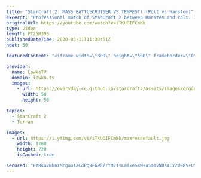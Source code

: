 ```yaml
---
title: "StarCraft 2: MASS BATTLECRUISER VS TEMPEST! (Polt vs Harstem)"
excerpt: "Professional match of StarCraft 2 between Harstem and Polt. In this high-level match of Protoss versus Terran we start off very quickly with Battlecruisers. Not a normal  build order from Terran at all. As the game progresses Harstem decides to respond with Tempests. In the end, both players have most"
originalUrl: https://youtube.com/watch?v=iTKUOIFCmKk
type: video
length: PT25M39S
publishedDateTime: 2020-03-11T11:30:51Z
heat: 50

featuredContent: "<iframe width=\"800\" height=\"500\" frameborder=\"0\" src=\"https://www.youtube.com/embed/iTKUOIFCmKk\" allow=\"accelerometer; autoplay; encrypted-media; gyroscope; picture-in-picture\" allowfullscreen></iframe>"

provider:
  name: LowkoTV
  domain: lowko.tv
  images:
    - url: https://everyday-cc.github.io/starcraft2/assets/images/organizations/lowko.tv-50x50.jpg
      width: 50
      height: 50

topics:
  - StarCraft 2
  - Terran

images:
  - url: https://i.ytimg.com/vi/iTKUOIFCmKk/maxresdefault.jpg
    width: 1280
    height: 720
    isCached: true

secured: "FzRkavNh6rMrgauIaCdPq9F6982rYM21sCaikeSXM+a5m1vN0s4LYZU985+U5jZ7kwhoQRyMuviPkZ6knk4fuhb7GWjRfl4usjGIR2Q8/FC3ZxGoUCXGpIzzpZ2sUbuO6Ll6GYNaHRRuDXpXlZfdSgIBW7jgf3Pdn43gGyYhglQeP4l6BvMvX89F0ufP74T5hsOUGOyMjDYuaOd+mFBLd5F6KucqOPmYOghzodM6Z5WtfMUByHta54YWMr6mg6H6eNwxGquC3iVlpmvATafmBLrw4npwr9A7kD0UFuaIebcPaJ10tRHZxN9wOsD7IEUImtTpJf6QbXNEz/SI2iSC/5kUvgj4Zg+bG8DPwjbgRFrPAgesie17Ljt+7ctP01v2AkFrmo1vG65OZQGN95tmBz5s7gvqRFkMZyw/v2gMnPVfe/0LXpnXtMiJ+DL00e0s;GHXYBHKVR0B3wC9BZ5dHvw=="
---
```


